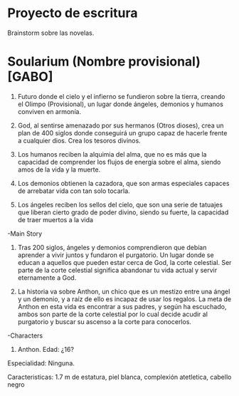 # Proyecto de escritura
Brainstorm sobre las novelas.

# Soularium (Nombre provisional) [GABO]

1. Futuro donde el cielo y el infierno se fundieron sobre la tierra, creando el Olimpo (Provisional), un lugar donde ángeles, demonios y humanos conviven en armonía. 

2. God, al sentirse amenazado por sus hermanos (Otros dioses), crea un plan de 400 siglos donde conseguirá un grupo capaz de hacerle frente a cualquier dios. Crea los tesoros divinos.

3. Los humanos reciben la alquimia del alma, que no es más que la capacidad de comprender los flujos de energía sobre el alma, siendo amos de la vida y la muerte.

4. Los demonios obtienen la cazadora, que son armas especiales capaces de arrebatar vida con tan solo tocarla.

5. Los ángeles reciben los sellos del cielo, que son una serie de tatuajes que liberan cierto grado de poder divino, siendo su fuerte, la capacidad de traer muertos a la vida

-Main Story
 1. Tras 200 siglos, ángeles y demonios comprendieron que debían aprender a vivir juntos y fundaron el purgatorio. Un lugar donde se educan a aquellos que pueden estar cerca de God, la corte celestial. Ser parte de la corte celestial significa abandonar tu vida actual y servir eternamente a God.

 2. La historia va sobre Anthon, un chico que es un mestizo entre una ángel y un demonio, y a raíz de ello es incapaz de usar los regalos. La meta de Anthon en esta vida es encontrar a sus padres, y según ha escuchado, ambos son parte de la corte celestial por lo cual decide acudir al purgatorio y buscar su ascenso a la corte para conocerlos.

-Characters
1. Anthon. 
Edad: ¿16?

Especialidad: Ninguna.

Caracteristicas: 1.7 m de estatura, piel blanca, complexión atetletica, cabello negro
